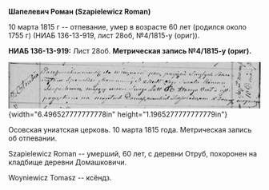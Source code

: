 **Шапелевич Роман (Szapielewicz Roman)**

10 марта 1815 г -- отпевание, умер в возрасте 60 лет (родился около 1755
г) (НИАБ 136-13-919, лист 28об, №4/1815-у (ориг)).

**НИАБ 136-13-919:** Лист 28об. **Метрическая запись №4/1815-у (ориг).**

![](./media/a0367746f3cf22552f481eb65d2253bdca625791.png){width="6.496527777777778in"
height="1.1965277777777779in"}

Осовская униатская церковь. 10 марта 1815 года. Метрическая запись об
отпевании.

Szapielewicz Roman -- умерший, 60 лет, с деревни Отруб, похоронен на
кладбище деревни Домашковичи.

Woyniewicz Tomasz -- ксёндз.
